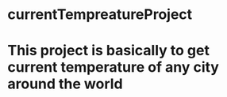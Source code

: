 # currentTempreatureProject
# This project is basically to get current temperature of any city around the world
